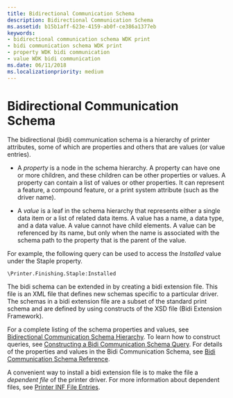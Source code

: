 ```yaml
---
title: Bidirectional Communication Schema
description: Bidirectional Communication Schema
ms.assetid: b15b1aff-623e-4159-ab0f-ce386a1377eb
keywords:
- bidirectional communication schema WDK print
- bidi communication schema WDK print
- property WDK bidi communication
- value WDK bidi communication
ms.date: 06/11/2018
ms.localizationpriority: medium
---
```


# Bidirectional Communication Schema


The bidirectional (bidi) communication schema is a hierarchy of printer attributes, some of which are properties and others that are values (or value entries).

-   A *property* is a node in the schema hierarchy. A property can have one or more children, and these children can be other properties or values. A property can contain a list of values or other properties. It can represent a feature, a compound feature, or a print system attribute (such as the driver name).

-   A *value* is a leaf in the schema hierarchy that represents either a single data item or a list of related data items. A value has a name, a data type, and a data value. A value cannot have child elements. A value can be referenced by its name, but only when the name is associated with the schema path to the property that is the parent of the value.

For example, the following query can be used to access the *Installed* value under the Staple property.

`\Printer.Finishing.Staple:Installed`

The bidi schema can be extended in by creating a bidi extension file. This file is an XML file that defines new schemas specific to a particular driver. The schemas in a bidi extension file are a subset of the standard print schema and are defined by using constructs of the XSD file (Bidi Extension Framework).

For a complete listing of the schema properties and values, see [Bidirectional Communication Schema Hierarchy](bidirectional-communication-schema-hierarchy.md). To learn how to construct queries, see [Constructing a Bidi Communication Schema Query](constructing-a-bidi-communication-schema-query.md). For details of the properties and values in the Bidi Communication Schema, see [Bidi Communication Schema Reference](bidi-communications-schema-reference.md).

A convenient way to install a bidi extension file is to make the file a *dependent file* of the printer driver. For more information about dependent files, see [Printer INF File Entries](printer-inf-file-entries.md).
